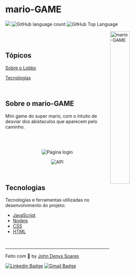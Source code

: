 # mario-GAME

<p>
  <img src="https://img.shields.io/badge/made%20by-John%20Denys%20Soares-793ef9?style=flat-square">
  <img alt="GitHub language count" src="https://img.shields.io/github/languages/count/johndj68/mario-GAME?color=793ef9&style=flat-square">
  <img alt="GitHub Top Language" src="https://img.shields.io/github/languages/top/johndj68/mario-GAME?color=793ef9&style=flat-square">
  
</p>
  
<img align="right" src="https://user-images.githubusercontent.com/105563572/217644537-c2e6e4a4-3941-45f8-9058-d3187dafb362.png" width="35%" alt="mario-GAME">

<br>
<br>

## Tópicos 

[Sobre o Lobby](#sobre-o-mario-GAME)

[Tecnologias](#tecnologias)


<br>

## Sobre o mario-GAME
Mini game do super mario, com o intuito de desviar dos abistaculos que aparecem pelo caminho.

<br>
<br>

<p align="center">
  <img src="https://user-images.githubusercontent.com/105563572/217642842-d63cb74f-f369-46e3-8586-d04578af13f3.png" alt="Página login">
</p>

<p align="center">
  <img src="https://user-images.githubusercontent.com/105563572/217643092-d76d7ca7-f410-4436-bfa0-9e05fae35cf5.png" alt="API">
</p>

<br>

## Tecnologias

Tecnologias e ferramentas utilizadas no desenvolvimento do projeto:

- [JavaScript](https://www.javascript.com/)
- [Nodejs](https://nodejs.org/en/)
- [CSS](https://tailwindcss.com/)
- [HTML](https://www.h2database.com/html/main.html)

<br>


---

Feito com :purple_heart: by [John Denys Soares](https://github.com/johndj68)







[![Linkedin Badge](https://img.shields.io/badge/-John%20Denys%20Soares-793ef9?style=flat-square&logo=Linkedin&logoColor=white&link=https://www.linkedin.com/in/john-denys/)](https://www.linkedin.com/in/john-denys/) 
[![Gmail Badge](https://img.shields.io/badge/-johndev0122@gmail.com-793ef9?style=flat-square&logo=Gmail&logoColor=white&link=mailto:johndev0122@gmail.com)](mailto:johndev0122@gmail.com)
